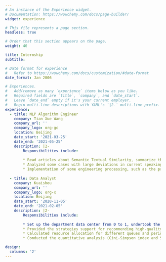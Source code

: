 ```yaml
---
# An instance of the Experience widget.
# Documentation: https://wowchemy.com/docs/page-builder/
widget: experience

# This file represents a page section.
headless: true

# Order that this section appears on the page.
weight: 40

title: Internship
subtitle:

# Date format for experience
#   Refer to https://wowchemy.com/docs/customization/#date-format
date_format: Jan 2006

# Experiences.
#   Add/remove as many `experience` items below as you like.
#   Required fields are `title`, `company`, and `date_start`.
#   Leave `date_end` empty if it's your current employer.
#   Begin multi-line descriptions with YAML's `|2-` multi-line prefix.
experience:
  - title: NLP Algorithm Engineer
    company: Tian Xue Wang
    company_url: ''
    company_logo: org-gc
    location: Beijing
    date_start: '2021-03-25'
    date_end: '2021-05-25'
    description: |2-
        Responsibilities include:
        
        * Read articles about Semantic Textual Similarity, summarize the algorithms that are accurate and easy to engineer (e.g. Sentence-BERT), and implement them for oral scoring
        * Analyzed some cases with large deviations in current speaking scores and conduct bad case analysis
        * Implementation of some engineering processing, such as the production of net modules and pre-processing of language model
        
  - title: Data Analyst
    company: Kuaishou
    company_url: ''
    company_logo: org-x
    location: Beijing
    date_start: '2020-11-05'
    date_end: '2021-02-05'
    description: |2-
        Responsibilities include:
        
        * Set up the department data center from 0 to 1, undertook the initial work of data development, met the data requirements of the department: utilizing SQL to retrieve data from Hive and completing over 1,500 SQL queries, wrote the SQL template, and created the corresponding visual Kanban to support the unified and efficient data queries and statistics, and standardized data caliber
        * Provided the strategies support for recommending high-quality works to the operation side, and developed appropriate public release strategy based on the characteristics of the published works of different secondary vertical classes
        * Calculated resource allocation for different queues and periods around the internal resource pool of the department, optimized the code and configured a fitted engine
        * Conducted the quantitative analysis (Gini-Simpson index and Shannon-Wiener index) for the ecological diversity of the primary vertical classes to prevent the recommendation system from being good at working out an optimal local solution that resulted in the ‘Matthew effect’ of distribution

design:
  columns: '2'
---
```

